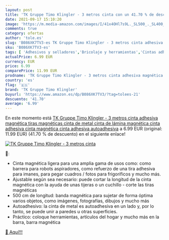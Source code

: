 ```yaml
---
layout: post
title: 'TK Gruppe Timo Klingler - 3 metros cinta con un 41.70 % de descuento'
date: 2021-09-17 15:10:20
image: 'https://m.media-amazon.com/images/I/41x4OHl7s9L._SL500_._SL400_.jpg'
comments: true
category: ofertas
author: 'tole.es'
slug: 'B086XK7TV3-es TK Gruppe Timo Klingler - 3 metros cinta adhesiva...'
sku: 'B086XK7TV3-es'
tags: [ 'Adhesivos y selladores','Bricolaje y herramientas','Cintas adhesivas','Cintas magnéticas','Ferretería','adhesiva','cinta','tk gruppe timo klingler', ]
actualPrice: 6.99 EUR
currency: EUR
price: 6.99
comparePrice: 11.99 EUR
prodname: 'TK Gruppe Timo Klingler - 3 metros cinta adhesiva magnética tiras magnéticas cinta de metal cinta de lámina magnética cinta adhesiva cinta magnética cinta adhesiva autoadhesiva'
country: 'es'
flag: '🇪🇸'
brand: 'TK Gruppe Timo Klingler'
buyurl: 'https://www.amazon.es/dp/B086XK7TV3/?tag=tolees-21'
descuento: '41.70'
average: '6.99'
---
```


En este momento está [TK Gruppe Timo Klingler - 3 metros cinta adhesiva magnética tiras magnéticas cinta de metal cinta de lámina magnética cinta adhesiva cinta magnética cinta adhesiva autoadhesiva](https://www.amazon.es/dp/B086XK7TV3/?tag=tolees-21) a 6.99 EUR (original: 11.99 EUR) (41.70 %  de descuento) en el siguiente enlace!

[![TK Gruppe Timo Klingler - 3 metros cinta](https://m.media-amazon.com/images/I/41x4OHl7s9L._SL500_._SL400_.jpg)](https://www.amazon.es/dp/B086XK7TV3/?tag=tolees-21)

🔎:

- Cinta magnética ligera para una amplia gama de usos como: como barrera para robots aspiradores, como refuerzo de una tira adhesiva para imanes, para pegar cuadros / fotos para frigoríficos y mucho más.
- Ajustable según sea necesario: puede cortar la longitud de la cinta magnética con la ayuda de unas tijeras o un cuchillo - corte las tiras magnéticas
- 500 cm de longitud: banda magnética para sujetar de forma óptima varios objetos, como imágenes, fotografías, dibujos y mucho más
- Autoadhesivo: la cinta de metal es autoadhesiva en un lado y, por lo tanto, se puede unir a paredes u otras superficies.
- Práctico: coloque herramientas, artículos del hogar y mucho más en la barra, barra magnética

[🛒 Aquí!!!](https://www.amazon.es/dp/B086XK7TV3/?tag=tolees-21)
